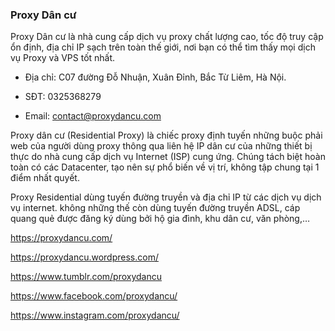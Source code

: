 ### Proxy Dân cư

Proxy Dân cư là nhà cung cấp dịch vụ proxy chất lượng cao, tốc độ truy cập ổn định, địa chỉ IP sạch trên toàn thế giới, nơi bạn có thể tìm thấy mọi dịch vụ Proxy và VPS tốt nhất.

- Địa chỉ: C07 đường Đỗ Nhuận, Xuân Đỉnh, Bắc Từ Liêm, Hà Nội.

- SĐT: 0325368279

- Email: contact@proxydancu.com

Proxy dân cư (Residential Proxy) là chiếc proxy định tuyến những buộc phải web của người dùng proxy thông qua liên hệ IP dân cư của những thiết bị thực do nhà cung cấp dịch vụ Internet (ISP) cung ứng. Chúng tách biệt hoàn toàn có các Datacenter, tạo nên sự phổ biến về vị trí, không tập chung tại 1 điểm nhất quyết.

Proxy Residential dùng tuyến đường truyền và địa chỉ IP từ các dịch vụ dịch vụ internet. không những thế còn dùng tuyến đường truyền ADSL, cáp quang quẻ được đăng ký dùng bởi hộ gia đình, khu dân cư, văn phòng,…

https://proxydancu.com/

https://proxydancu.wordpress.com/

https://www.tumblr.com/proxydancu

https://www.facebook.com/proxydancu/

https://www.instagram.com/proxydancu/
